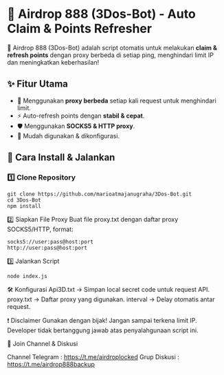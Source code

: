 # 🚀 Airdrop 888 (3Dos-Bot) - Auto Claim & Points Refresher

🚀 Airdrop 888 (3Dos-Bot) adalah script otomatis untuk melakukan **claim & refresh points** dengan proxy berbeda di setiap ping, menghindari limit IP dan meningkatkan keberhasilan!

## ✨ Fitur Utama
- 🔄 Menggunakan **proxy berbeda** setiap kali request untuk menghindari limit.
- ⚡ Auto-refresh points dengan **stabil & cepat**.
- 🛡️ Menggunakan **SOCKS5 & HTTP proxy**.
- 🔧 Mudah digunakan & dikonfigurasi.

## 📌 Cara Install & Jalankan
### 1️⃣ Clone Repository
```
git clone https://github.com/marioatmajanugraha/3Dos-Bot.git
cd 3Dos-Bot
npm install
```
2️⃣ Siapkan File Proxy
Buat file proxy.txt dengan daftar proxy SOCKS5/HTTP, format:
```
socks5://user:pass@host:port
http://user:pass@host:port
```
3️⃣ Jalankan Script
```
node index.js
```
🛠️ Konfigurasi
Api3D.txt → 
Simpan local secret code untuk request API.
proxy.txt → 
Daftar proxy yang digunakan.
interval → 
Delay otomatis antar request.

❗ Disclaimer
Gunakan dengan bijak! Jangan sampai terkena limit IP.
Developer tidak bertanggung jawab atas penyalahgunaan script ini.

📢 
Join Channel 
& 
Diskusi

Channel Telegram : 
https://t.me/airdroplocked
Grup Diskusi : 
https://t.me/airdrop888backup
